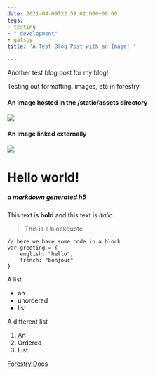 ```yaml
---
date: 2021-04-09T22:59:02.000+00:00
tags:
- testing
- " development"
- gatsby
title: 'A Test Blog Post with an Image! '

---
```

Another test blog post for my blog!

Testing out formatting, images, etc in forestry

#### An image hosted in the /static/assets directory

![](/assets/the_chief.JPG)

#### An image linked externally 

![](https://www.k9web.com/wp-content/uploads/2020/12/young-red-labrador-dog-780x974.jpg)

# Hello world!

##### a markdown generated h5

This text is **bold** and this text is _italic_.

> This is a blockquote

    // here we have some code in a block 
    var greeting = { 
    	english: "hello", 
        french: "bonjour"
    }

A list

* an
* unordered
* list

A different list

1. An
2. Ordered
3. List

[Forestry Docs](https://forestry.io/docs/editing/markdown-editor/ "Forestry Docs")